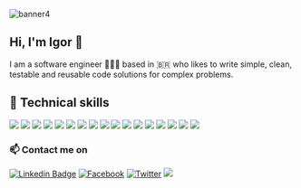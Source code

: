 <!-- ![banner](https://user-images.githubusercontent.com/13663615/164755803-51fe1185-45a5-433b-b5fa-45299bb87da1.png) -->
<!-- ![banner 2](https://user-images.githubusercontent.com/13663615/164758739-9723f021-13ab-4919-ac91-42f436d2c485.png) -->
<!-- ![image](https://user-images.githubusercontent.com/13663615/164760380-ba45687e-f646-479b-be7a-e8973f82865e.png) -->
<!-- ![image](https://user-images.githubusercontent.com/13663615/164760491-9813af85-3123-4631-820d-3c62dd17892a.png) -->
<!-- ![image](https://user-images.githubusercontent.com/13663615/164760816-dfebed2e-7b23-4f0d-af53-3ebcb13f8dc3.png) -->
<!-- ![image](https://user-images.githubusercontent.com/13663615/164760934-eafb8490-a909-4ca6-8983-d863f662f5f0.png) -->
![banner4](https://user-images.githubusercontent.com/13663615/164762734-10cb624a-76f1-400f-8414-a31d22b4c3d7.png)

## Hi, I'm Igor 👋
I am a software engineer 👨🏻‍💻 based in 🇧🇷 who likes to write simple, clean, testable and reusable code solutions for complex problems.

## 💼 Technical skills
![](https://img.shields.io/badge/Language-Javascript-informational?style=flat&logo=JavaScript)
![](https://img.shields.io/badge/Language-Typescript-informational?style=flat&logo=Typescript&color=3178C6)
![](https://img.shields.io/badge/Backend-Node.js-informational?style=flat&logo=Node.js&color=brightgreen)
![](https://img.shields.io/badge/Backend-Java-informational?style=flat&logo=Java&color=orange&logoColor=orange)
![](https://img.shields.io/badge/Framework-Spring-informational?style=flat&logo=Java&color=orange&logoColor=6DB33F)
![](https://img.shields.io/badge/Framework-Express-informational?style=flat&logo=Express&color=000000)
![](https://img.shields.io/badge/Framework-NestJS-informational?style=flat&logo=NestJS&color=E0234E&logoColor=E0234E)
![](https://img.shields.io/badge/Framework-Jest-informational?style=flat&logo=Jest&color=C21325&logoColor=C21325)
![](https://img.shields.io/badge/Database-MySQL-informational?style=flat&logo=MySQL&color=blue&logoColor=white)
![](https://img.shields.io/badge/Database-PostgreSQL-informational?style=flat&logo=PostgreSQL&color=blue&logoColor=white)
![](https://img.shields.io/badge/Database-MongoDB-informational?style=flat&logo=MongoDB&color=116149)
![](https://img.shields.io/badge/Database-Redis-informational?style=flat&logo=Redis&color=DC382D)
![](https://img.shields.io/badge/Frontend-React-informational?style=flat&logo=react&color=61DAFB)
![](https://img.shields.io/badge/Frontend-Vue.js-informational?style=flat&logo=Vue.js&color=brightgreen)
![](https://img.shields.io/badge/Tool-GraphQL-informational?style=flat&logo=GraphQL&color=E10098&logoColor=E10098)
![](https://img.shields.io/badge/Tool-Git-informational?style=flat&logo=Git&color=F05032&logoColor=F05032)
![](https://img.shields.io/badge/Tool-Docker-informational?style=flat&logo=Docker&color=2496ED&logoColor=2496ED)


### 📫 Contact me on
[![Linkedin Badge](https://img.shields.io/badge/-igormjq-blue?style=for-the-badge&logo=Linkedin&logoColor=white&link=https://www.linkedin.com/in/igormjq/)](https://www.linkedin.com/in/igormjq/)
[![Facebook](https://img.shields.io/badge/Igor%20Marini%20Jaekel%20Quevedo-%231877F2.svg?style=for-the-badge&logo=Facebook&logoColor=white&link=https://www.facebook.com/igormjq/)](https://www.facebook.com/igormjq/)
[![Twitter](https://img.shields.io/badge/igormjq-%231DA1F2.svg?style=for-the-badge&logo=Twitter&logoColor=white&link=https://twitter.com/igormjq)](https://twitter.com/igormjq)
<a href="mailto:igormjq.dev@gmail.com">
  <img src="https://img.shields.io/badge/igormjq.dev@gmail.com-D14836?style=for-the-badge&logo=gmail&logoColor=white">
</a>
<div>

